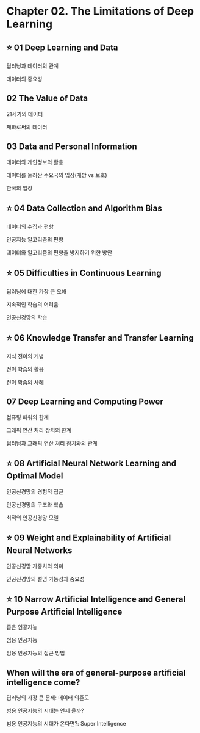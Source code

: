 # Chapter 02. The Limitations of Deep Learning
## :star: 01 Deep Learning and Data
딥러닝과 데이터의 관계

데이터의 중요성

## 02 The Value of Data
21세기의 데이터

재화로써의 데이터

## 03 Data and Personal Information
데이터와 개인정보의 활용

데이터를 둘러싼 주요국의 입장(개방 vs 보호)

한국의 입장
## :star: 04 Data Collection and Algorithm Bias
데이터의 수집과 편향

인공지능 알고리즘의 편향

데이터와 알고리즘의 편향을 방지하기 위한 방안

## :star: 05 Difficulties in Continuous Learning
딥러닝에 대한 가장 큰 오해

지속적인 학습의 어려움

인공신경망의 학습

## :star: 06 Knowledge Transfer and Transfer Learning
지식 전이의 개념

전이 학습의 활용

전이 학습의 사례

## 07 Deep Learning and Computing Power
컴퓨팅 파워의 한계

그래픽 연산 처리 장치의 한계

딥러닝과 그래픽 연산 처리 장치와의 관계

## :star: 08 Artificial Neural Network Learning and Optimal Model
인공신경망의 경험적 접근

인공신경망의 구조와 학습

최적의 인공신경망 모델

## :star: 09 Weight and Explainability of Artificial Neural Networks
인공신경망 가중치의 의미

인공신경망의 설명 가능성과 중요성

## :star: 10 Narrow Artificial Intelligence and General Purpose Artificial Intelligence
좁은 인공지능

범용 인공지능

범용 인공지능의 접근 방법

## When will the era of general-purpose artificial intelligence come?
딥러닝의 가장 큰 문제: 데이터 의존도

범용 인공지능의 시대는 언제 올까?

범용 인공지능의 시대가 온다면?: Super Intelligence
